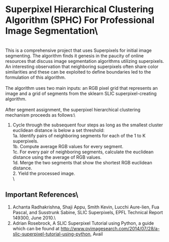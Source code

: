 # Superpixel Hierarchical Clustering Algorithm (SPHC) For Professional Image Segmentation\
\
This is a comprehensive project that uses Superpixels for initial image segmenting. The algorithm finds it genesis in the paucity of online resources that discuss image segmentation algorithms utilizing superpixels. An interesting observation that neighboring superpixels often share color similarities and these can be exploited to define boundaries led to the formulation of this algorithm.\
\
The algorithm uses two main inputs: an RGB pixel grid that represents an image and a grid of segments from the sklearn SLIC superpixel-creating algorithm.\
\
After segment assignment, the superpixel hierarchical clustering mechanism proceeds as follows:\
1. Cycle through the subsequent four steps as long as the smallest cluster euclidean distance is below a set threshold:\
    1a. Identify pairs of neighboring segments for each of the 1 to K superpixels.\
    1b. Compute average RGB values for every segment.\
    1c. For every pair of neighboring segments, calculate the euclidean distance using the average of RGB values.\
    1d. Merge the two segments that show the shortest RGB euclidean distance.\
    2. Yield the processed image.\
\
## Important References\
1. Achanta Radhakrishna, Shaji Appu, Smith Kevin, Lucchi Aure-lien, Fua Pascal, and Susstrunk Sabine, SLIC Superpixels, EPFL Technical Report 149300, June 2010.\
2. Adrian Rosebrock, A SLIC Superpixel Tutorial using Python, a guide which can be found at http://www.pyimagesearch.com/2014/07/28/a-slic-superpixel-tutorial-using-python, Avail